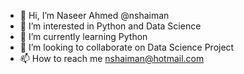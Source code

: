 - 👋 Hi, I’m Naseer Ahmed @nshaiman
- 👀 I’m interested in Python and Data Science 
- 🌱 I’m currently learning Python
- 💞️ I’m looking to collaborate on Data Science Project 
- 📫 How to reach me nshaiman@hotmail.com

<!---
nshaiman/nshaiman is a ✨ special ✨ repository because its `README.md` (this file) appears on your GitHub profile.
You can click the Preview link to take a look at your changes.
--->

